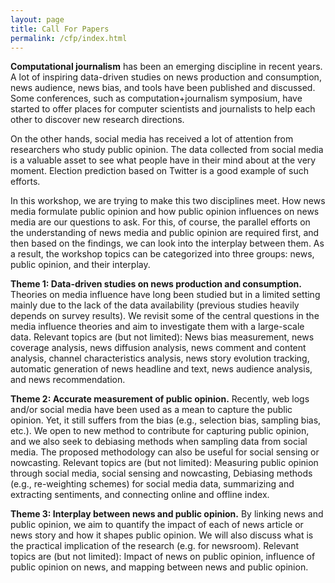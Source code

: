 ```yaml
---
layout: page
title: Call For Papers
permalink: /cfp/index.html
---
```


>

**Computational journalism** has been an emerging discipline in recent years.  A lot of inspiring data-driven studies on news production and consumption, news audience, news bias, and tools have been published and discussed. Some conferences, such as computation+journalism symposium, have started to offer places for computer scientists and journalists to help each other to discover new research directions.

On the other hands, social media has received a lot of attention from researchers who study public opinion. The data collected from social media is a valuable asset to see what people have in their mind about at the very moment. Election prediction based on Twitter is a good example of such efforts.  

In this workshop, we are trying to make this two disciplines meet.  How news media formulate public opinion and how public opinion influences on news media are our questions to ask.  For this, of course, the parallel efforts on the understanding of news media and public opinion are required first, and then based on the findings, we can look into the interplay between them.  As a result, the workshop topics can be categorized into three groups:  news, public opinion, and their interplay. 

**Theme 1: Data-driven studies on news production and consumption.**
Theories on media influence have long been studied but in a limited setting mainly due to the lack of the data availability (previous studies heavily depends on survey results). We revisit some of the central questions in the media influence theories and aim to investigate them with a large-scale data. Relevant topics are (but not limited): News bias measurement, news coverage analysis, news diffusion analysis, news comment and content analysis, channel characteristics analysis, news story evolution tracking, automatic generation of news headline and text, news audience analysis, and news recommendation.

**Theme 2: Accurate measurement of public opinion.**
Recently, web logs and/or social media have been used as a mean to capture the public opinion. Yet, it still suffers from the bias (e.g., selection bias, sampling bias, etc.). We open to new method to contribute for capturing public opinion, and we also seek to debiasing methods when sampling data from social media. The proposed methodology can also be useful for social sensing or nowcasting. Relevant topics are (but not limited): Measuring public opinion through social media, social sensing and nowcasting, Debiasing methods (e.g., re-weighting schemes) for social media data, summarizing and extracting sentiments, and connecting online and offline index.

**Theme 3: Interplay between news and public opinion.**
By linking news and public opinion, we aim to quantify the impact of each of news article or news story and how it shapes public opinion.  We will also discuss what is the practical implication of the research (e.g. for newsroom). Relevant topics are (but not limited): Impact of news on public opinion, influence of public opinion on news, and mapping between news and public opinion.